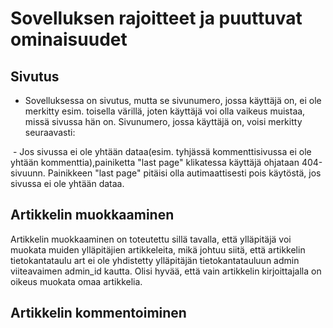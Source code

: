 # Sovelluksen rajoitteet ja puuttuvat ominaisuudet
## Sivutus
- Sovelluksessa on sivutus, mutta se sivunumero, jossa käyttäjä on, ei ole merkitty esim. toisella värillä, joten käyttäjä  voi olla vaikeus muistaa, missä sivussa hän on.
Sivunumero, jossa käyttäjä on, voisi merkitty seuraavasti: 
<img src="">
- Jos sivussa ei ole yhtään dataa(esim. tyhjässä kommenttisivussa ei ole yhtään kommenttia),painiketta "last page" klikatessa käyttäjä ohjataan 404-sivuunn.
Painikkeen "last page" pitäisi olla autimaattisesti pois käytöstä, jos sivussa ei ole yhtään dataa. 

## Artikkelin muokkaaminen
Artikkelin muokkaaminen on toteutettu sillä tavalla, että ylläpitäjä voi muokata muiden ylläpitäjien artikkeleita, mikä johtuu siitä, että 
artikkelin tietokantataulu art ei ole yhdistetty ylläpitäjän tietokantatauluun admin viiteavaimen admin_id kautta. Olisi hyvää, että vain artikkelin 
kirjoittajalla on oikeus muokata omaa artikkelia.

## Artikkelin kommentoiminen

